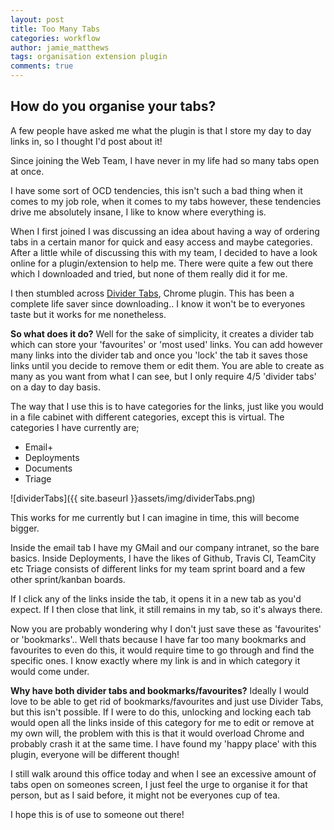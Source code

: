 ```yaml
---
layout: post
title: Too Many Tabs
categories: workflow
author: jamie_matthews
tags: organisation extension plugin
comments: true
---
```


## How do you organise your tabs?

A few people have asked me what the plugin is that I store my day to day links in, so I thought I'd post about it!

Since joining the Web Team, I have never in my life had so many tabs open at once.

I have some sort of OCD tendencies, this isn't such a bad thing when it comes to my job role, when it comes to my tabs however, these tendencies drive me absolutely insane, I like to know where everything is.

When I first joined I was discussing an idea about having a way of ordering tabs in a certain manor for quick and easy access and maybe categories. After a little while of discussing this with my team, I decided to have a look online for a plugin/extension to help me. There were quite a few out there which I downloaded and tried, but none of them really did it for me.

I then stumbled across [Divider Tabs](https://chrome.google.com/webstore/detail/divider-tabs/mpbblhoepkmpgalgppdoahgeoknmjgpc?hl=en), Chrome plugin. This has been a complete life saver since downloading.. I know it won't be to everyones taste but it works for me nonetheless. 

**So what does it do?**
Well for the sake of simplicity, it creates a divider tab which can store your 'favourites' or 'most used' links. You can add however many links into the divider tab and once you 'lock' the tab it saves those links until you decide to remove them or edit them.
You are able to create as many as you want from what I can see, but I only require 4/5 'divider tabs' on a day to day basis.

The way that I use this is to have categories for the links, just like you would in a file cabinet with different categories, except this is virtual. 
The categories I have currently are; 
- Email+
- Deployments
- Documents
- Triage

![dividerTabs]({{ site.baseurl }}assets/img/dividerTabs.png)

This works for me currently but I can imagine in time, this will become bigger.

Inside the email tab I have my GMail and our company intranet, so the bare basics.
Inside Deployments, I have the likes of Github, Travis CI, TeamCity etc
Triage consists of different links for my team sprint board and a few other sprint/kanban boards.

If I click any of the links inside the tab, it opens it in a new tab as you'd expect.
If I then close that link, it still remains in my tab, so it's always there.

Now you are probably wondering why I don't just save these as 'favourites' or 'bookmarks'.. Well thats because I have far too many bookmarks and favourites to even do this, it would require time to go through and find the specific ones. 
I know exactly where my link is and in which category it would come under. 

**Why have both divider tabs and bookmarks/favourites?**
Ideally I would love to be able to get rid of bookmarks/favourites and just use Divider Tabs, but this isn't possible. If I were to do this, unlocking and locking each tab would open all the links inside of this category for me to edit or remove at my own will, the problem with this is that it would overload Chrome and probably crash it at the same time. 
I have found my 'happy place' with this plugin, everyone will be different though!

I still walk around this office today and when I see an excessive amount of tabs open on someones screen, I just feel the urge to organise it for that person, but as I said before, it might not be everyones cup of tea.

I hope this is of use to someone out there!
